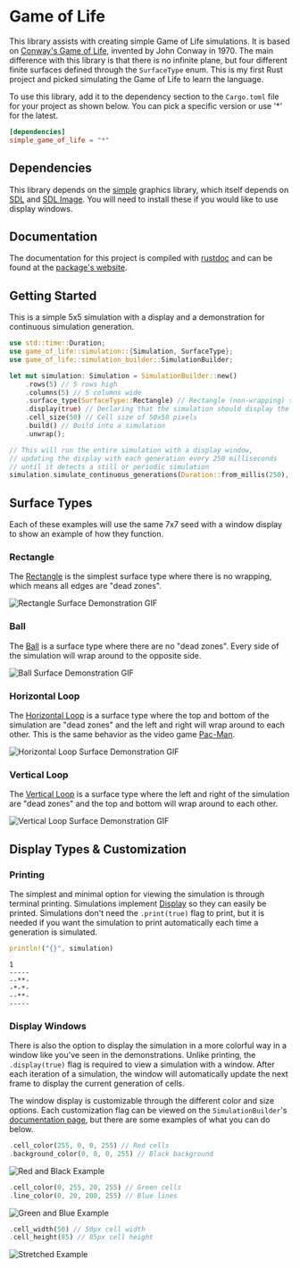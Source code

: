 # Game of Life

This library assists with creating simple Game of Life simulations. It is based on [Conway's Game of Life](https://en.wikipedia.org/wiki/Conway's_Game_of_Life), invented by John Conway in 1970. The main difference with this library is that there is no infinite plane, but four different finite surfaces defined through the `SurfaceType` enum. This is my first Rust project and picked simulating the Game of Life to learn the language.

To use this library, add it to the dependency section to the `Cargo.toml` file for your project as shown below. You can pick a specific version or use '*' for the latest.
```TOML {id="adding-to-project" data-filename="readme.md"}
[dependencies]
simple_game_of_life = "*"
```

## Dependencies

This library depends on the [simple](https://docs.rs/simple/latest/simple/index.html) graphics library, which itself depends on [SDL](https://github.com/libsdl-org/SDL) and [SDL Image](https://github.com/libsdl-org/SDL_image). You will need to install these if you would like to use display windows.

## Documentation
The documentation for this project is compiled with [rustdoc](https://doc.rust-lang.org/rustdoc/what-is-rustdoc.html) and can be found at the [package's website](https://docs.rs/simple_game_of_life/1.0.0/simple_game_of_life/).

## Getting Started

This is a simple 5x5 simulation with a display and a demonstration for continuous simulation generation.

```Rust {id="getting-started" data-filename="readme.md"}
use std::time::Duration;
use game_of_life::simulation::{Simulation, SurfaceType};
use game_of_life::simulation_builder::SimulationBuilder;

let mut simulation: Simulation = SimulationBuilder::new()
    .rows(5) // 5 rows high
    .columns(5) // 5 columns wide
    .surface_type(SurfaceType::Rectangle) // Rectangle (non-wrapping) surface
    .display(true) // Declaring that the simulation should display the generations in a window
    .cell_size(50) // Cell size of 50x50 pixels
    .build() // Build into a simulation
    .unwrap();

// This will run the entire simulation with a display window,
// updating the display with each generation every 250 milliseconds
// until it detects a still or periodic simulation
simulation.simulate_continuous_generations(Duration::from_millis(250), true)
```

## Surface Types

Each of these examples will use the same 7x7 seed with a window display to show an example of how they function.

### Rectangle

The [Rectangle](https://docs.rs/simple_game_of_life/1.0.0/simple_game_of_life/simulation/enum.SurfaceType.html#variant.Rectangle) is the simplest surface type where there is no wrapping, which means all edges are "dead zones".

![Rectangle Surface Demonstration GIF](https://i.imgur.com/Z7Lyseq.gif)

### Ball

The [Ball](https://docs.rs/simple_game_of_life/1.0.0/simple_game_of_life/simulation/enum.SurfaceType.html#variant.Ball) is a surface type where there are no "dead zones". Every side of the simulation will wrap around to the opposite side.

![Ball Surface Demonstration GIF](https://i.imgur.com/bO1AHsA.gif)

### Horizontal Loop

The [Horizontal Loop](https://docs.rs/simple_game_of_life/1.0.0/simple_game_of_life/simulation/enum.SurfaceType.html#variant.HorizontalLoop) is a surface type where the top and bottom of the simulation are "dead zones" and the left and right will wrap around to each other. This is the same behavior as the video game [Pac-Man](https://en.wikipedia.org/wiki/Pac-Man).

![Horizontal Loop Surface Demonstration GIF](https://i.imgur.com/rR0HQiE.gif)

### Vertical Loop

The [Vertical Loop](https://docs.rs/simple_game_of_life/1.0.0/simple_game_of_life/simulation/enum.SurfaceType.html#variant.VerticalLoop) is a surface type where the left and right of the simulation are "dead zones" and the top and bottom will wrap around to each other.

![Vertical Loop Surface Demonstration GIF](https://i.imgur.com/yKB6Azk.gif)

## Display Types & Customization

### Printing

The simplest and minimal option for viewing the simulation is through terminal printing. Simulations implement [Display](https://doc.rust-lang.org/std/fmt/trait.Display.html) so they can easily be printed. Simulations don't need the `.print(true)` flag to print, but it is needed if you want the simulation to print automatically each time a generation is simulated.

```Rust {id="simulation-printing" data-filename="readme.md"}
println!("{}", simulation)
```

```Terminal
1
-----
--**-
-*-*-
--**-
-----
```

### Display Windows

There is also the option to display the simulation in a more colorful way in a window like you've seen in the demonstrations. Unlike printing, the `.display(true)` flag is required to view a simulation with a window. After each iteration of a simulation, the window will automatically update the next frame to display the current generation of cells.

The window display is customizable through the different color and size options. Each customization flag can be viewed on the `SimulationBuilder`'s [documentation page](https://docs.rs/simple_game_of_life/1.0.0/simple_game_of_life/simulation_builder/struct.SimulationBuilder.html), but there are some examples of what you can do below.

```Rust {id="customization-demonstration-1" data-filename="readme.md"}
.cell_color(255, 0, 0, 255) // Red cells
.background_color(0, 0, 0, 255) // Black background
```

![Red and Black Example](https://i.imgur.com/rw45eqD.gif)

```Rust {id="customization-demonstration-2" data-filename="readme.md"}
.cell_color(0, 255, 20, 255) // Green cells
.line_color(0, 20, 200, 255) // Blue lines
```

![Green and Blue Example](https://i.imgur.com/LXZdFaT.gif)

```Rust {id="customization-demonstration-3" data-filename="readme.md"}
.cell_width(50) // 50px cell width
.cell_height(85) // 85px cell height
```

![Stretched Example](https://i.imgur.com/Xfy5L2G.gif)
